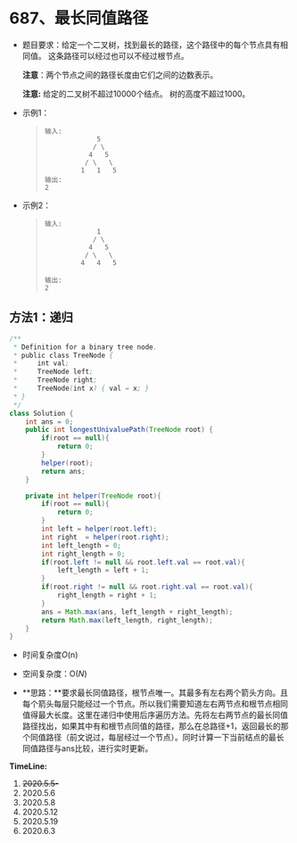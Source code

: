 # 687、最长同值路径

- 题目要求：给定一个二叉树，找到最长的路径，这个路径中的每个节点具有相同值。 这条路径可以经过也可以不经过根节点。

  **注意**：两个节点之间的路径长度由它们之间的边数表示。

  **注意:** 给定的二叉树不超过10000个结点。 树的高度不超过1000。

- 示例1：

  >```
  >输入: 
  >              5
  >             / \
  >            4   5
  >           / \   \
  >          1   1   5
  >输出:
  >2
  >```

- 示例2：

  >```
  >输入: 
  >              1
  >             / \
  >            4   5
  >           / \   \
  >          4   4   5
  >
  >输出:
  >2
  >```

## 方法1：递归

```java
/**
 * Definition for a binary tree node.
 * public class TreeNode {
 *     int val;
 *     TreeNode left;
 *     TreeNode right;
 *     TreeNode(int x) { val = x; }
 * }
 */
class Solution {
    int ans = 0;
    public int longestUnivaluePath(TreeNode root) {
        if(root == null){
            return 0;
        }
        helper(root);
        return ans;
    }

    private int helper(TreeNode root){
        if(root == null){
            return 0;
        }
        int left = helper(root.left);
        int right  = helper(root.right);
        int left_length = 0;
        int right_length = 0;
        if(root.left != null && root.left.val == root.val){
            left_length = left + 1;
        }
        if(root.right != null && root.right.val == root.val){
            right_length = right + 1;
        }
        ans = Math.max(ans, left_length + right_length);
        return Math.max(left_length, right_length);
    }
}
```

- 时间复杂度*O*(n)

- 空间复杂度：O(*N*)


- **思路：**要求最长同值路径，根节点唯一。其最多有左右两个箭头方向。且每个箭头每层只能经过一个节点。所以我们需要知道左右两节点和根节点相同值得最大长度。这里在递归中使用后序遍历方法。先将左右两节点的最长同值路径找出，如果其中有和根节点同值的路径，那么在总路径+1，返回最长的那个同值路径（前文说过，每层经过一个节点）。同时计算一下当前结点的最长同值路径与ans比较，进行实时更新。


**TimeLine:**

1. ~~2020.5.5-~~
2. 2020.5.6
3. 2020.5.8
4. 2020.5.12
5. 2020.5.19
6. 2020.6.3